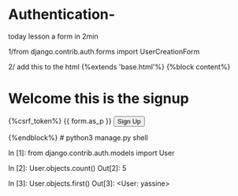 # Authentication-
today lesson a form in 2min

1/from django.contrib.auth.forms import UserCreationForm

2/ add this to the html 
{%extends 'base.html'%}
{%block content%}
<h1>Welcome this is the signup</h1>
<form method="post">
    {%csrf_token%}
    {{ form.as_p }}
    <button type="submit">Sign Up</button>
</form>
{%endblock%}
# python3 manage.py shell 


In [1]: from django.contrib.auth.models import User

In [2]: User.objects.count()
Out[2]: 5

In [3]: User.objects.first()
Out[3]: <User: yassine>

